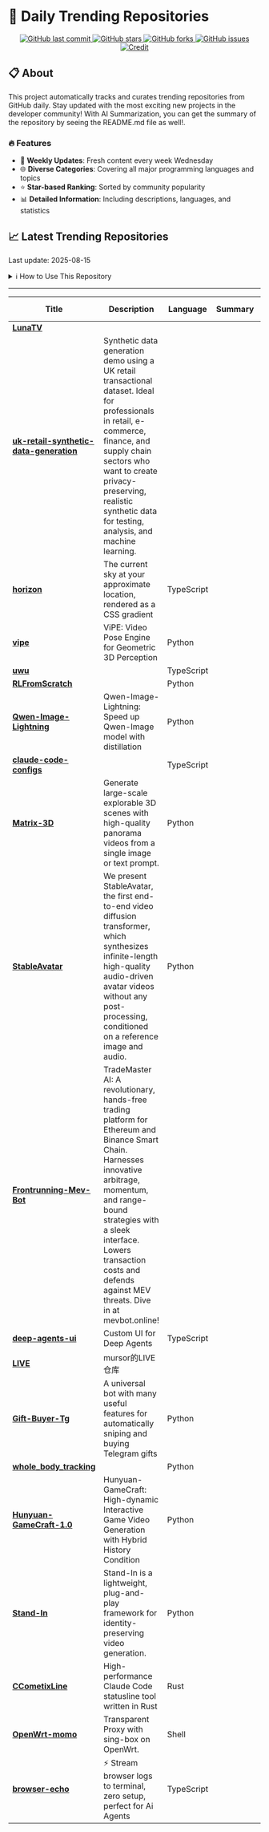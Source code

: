 # 🌟 Daily Trending Repositories

<div align="center">
<a href="https://github.com/marc-ko/daily-trending-repo/commits/main">
    <img src="https://img.shields.io/github/last-commit/marc-ko/daily-trending-repo" alt="GitHub last commit" />
</a>

<a href="https://github.com/marc-ko/daily-trending-repo/stargazers">
    <img src="https://img.shields.io/github/stars/marc-ko/daily-trending-repo" alt="GitHub stars" />
</a>
<a href="https://github.com/marc-ko/daily-trending-repo/network/members">
    <img src="https://img.shields.io/github/forks/marc-ko/daily-trending-repo" alt="GitHub forks" />
</a>
<a href="https://github.com/marc-ko/daily-trending-repo/issues">
    <img src="https://img.shields.io/github/issues/marc-ko/daily-trending-repo" alt="GitHub issues" />
</a>
<a alt="credit" href="https://github.com/zezhishao/DailyArXiv">
 <img src="https://img.shields.io/badge/credit%20-%20Idea%20From%20This%20Repo-blue" alt="Credit">
</a>
</div>

## 📋 About

This project automatically tracks and curates trending repositories from GitHub daily. Stay updated with the most exciting new projects in the developer community! With AI Summarization, you can get the summary of the repository by seeing the README.md file as well!.

### 🔥 Features

- 🔄 **Weekly Updates**: Fresh content every week Wednesday
- 🌐 **Diverse Categories**: Covering all major programming languages and topics
- ⭐ **Star-based Ranking**: Sorted by community popularity
- 📊 **Detailed Information**: Including descriptions, languages, and statistics

## 📈 Latest Trending Repositories

Last update: 2025-08-15

<details>
<summary>ℹ️ How to Use This Repository</summary>

1. **Star & Watch**: Click the 'Star' and 'Watch' buttons to receive weekly email notifications
2. **Browse**: Explore trending repositories organized by popularity
3. **Contribute**: Feel free to open issues or suggest improvements

</details>

---

| **Title** | **Description** | **Language** | **Summary** | **Tags** | **Stars Count** |
| --- | --- | --- | --- | --- | --- |
| **[LunaTV](https://github.com/MoonTechLab/LunaTV)** |  |  |  |  | 1183 |
| **[uk-retail-synthetic-data-generation](https://github.com/syncora-ai/uk-retail-synthetic-data-generation)** | Synthetic data generation demo using a UK retail transactional dataset. Ideal for professionals in retail, e-commerce, finance, and supply chain sectors who want to create privacy-preserving, realistic synthetic data for testing, analysis, and machine learning. |  |  |  | 669 |
| **[horizon](https://github.com/dnlzro/horizon)** | The current sky at your approximate location, rendered as a CSS gradient | TypeScript |  | <details><summary>astro...</summary><p>astro, css, graphics, html-day</p></details> | 541 |
| **[vipe](https://github.com/nv-tlabs/vipe)** | ViPE: Video Pose Engine for Geometric 3D Perception | Python |  | <details><summary>3d, c...</summary><p>3d, camera, depth-estimation, slam</p></details> | 532 |
| **[uwu](https://github.com/context-labs/uwu)** |  | TypeScript |  |  | 384 |
| **[RLFromScratch](https://github.com/mingyin0312/RLFromScratch)** |  | Python |  |  | 353 |
| **[Qwen-Image-Lightning](https://github.com/ModelTC/Qwen-Image-Lightning)** | Qwen-Image-Lightning: Speed up Qwen-Image model with distillation | Python |  |  | 352 |
| **[claude-code-configs](https://github.com/Matt-Dionis/claude-code-configs)** |  | TypeScript |  |  | 347 |
| **[Matrix-3D](https://github.com/SkyworkAI/Matrix-3D)** | Generate large-scale explorable 3D scenes with high-quality panorama videos from a single image or text prompt. | Python |  | <details><summary>3d-ge...</summary><p>3d-generation, 3d-reconstruction, 3d-scene-generation, aigc, aigc3d, genie, genie3, graphics, image-to-3d, image-to-video, panorama-synthesis, scene-generation, text-to-3d, text-to-video, video-generation, world-models</p></details> | 306 |
| **[StableAvatar](https://github.com/Francis-Rings/StableAvatar)** | We present StableAvatar, the first end-to-end video diffusion transformer, which synthesizes infinite-length high-quality audio-driven avatar videos without any post-processing, conditioned on a reference image and audio. | Python |  |  | 294 |
| **[Frontrunning-Mev-Bot](https://github.com/Zalthorwb6BI/Frontrunning-Mev-Bot)** | TradeMaster AI: A revolutionary, hands-free trading platform for Ethereum and Binance Smart Chain. Harnesses innovative arbitrage, momentum, and range-bound strategies with a sleek interface. Lowers transaction costs and defends against MEV threats. Dive in at mevbot.online! |  |  | <details><summary>block...</summary><p>blockchain, bot, crypto-bot, cryptocurrency, dex, eth, ethereum, evm, mempool, mev, solana, solidity, trade-bot, trading, tradingbot, uniswap</p></details> | 237 |
| **[deep-agents-ui](https://github.com/langchain-ai/deep-agents-ui)** | Custom UI for Deep Agents | TypeScript |  |  | 227 |
| **[LIVE](https://github.com/mursor1985/LIVE)** | mursor的LIVE仓库 |  |  |  | 223 |
| **[Gift-Buyer-Tg](https://github.com/MelnorCode/Gift-Buyer-Tg)** | A universal bot with many useful features for automatically sniping and buying Telegram gifts | Python |  | <details><summary>gift-...</summary><p>gift-buyer, python, telegram, telegram-gifts, telegrambot</p></details> | 223 |
| **[whole_body_tracking](https://github.com/HybridRobotics/whole_body_tracking)** |  | Python |  |  | 222 |
| **[Hunyuan-GameCraft-1.0](https://github.com/Tencent-Hunyuan/Hunyuan-GameCraft-1.0)** | Hunyuan-GameCraft: High-dynamic Interactive Game Video Generation with Hybrid History Condition | Python |  |  | 212 |
| **[Stand-In](https://github.com/WeChatCV/Stand-In)** | Stand-In is a lightweight, plug-and-play framework for identity-preserving video generation. | Python |  |  | 195 |
| **[CCometixLine](https://github.com/Haleclipse/CCometixLine)** | High-performance Claude Code statusline tool written in Rust | Rust |  |  | 194 |
| **[OpenWrt-momo](https://github.com/nikkinikki-org/OpenWrt-momo)** | Transparent Proxy with sing-box on OpenWrt. | Shell |  | <details><summary>luci-...</summary><p>luci-app, luci-app-momo, momo, openwrt, sing-box, transparent-proxy</p></details> | 181 |
| **[browser-echo](https://github.com/instructa/browser-echo)** | ⚡ Stream browser logs to terminal, zero setup, perfect for Ai Agents | TypeScript |  | <details><summary>ai, b...</summary><p>ai, browser, claude-code, codex-cli, cursor, gemini-cli, llm, log, logging</p></details> | 176 |

